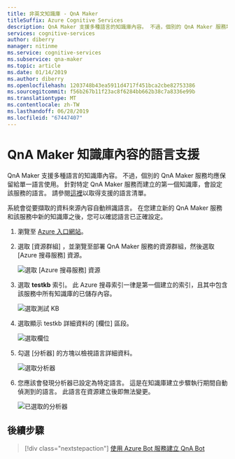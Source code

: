 ```yaml
---
title: 非英文知識庫 - QnA Maker
titleSuffix: Azure Cognitive Services
description: QnA Maker 支援多種語言的知識庫內容。 不過，個別的 QnA Maker 服務均應保留給單一語言使用。 針對特定 QnA Maker 服務而建立的第一個知識庫，會設定該服務的語言。
services: cognitive-services
author: diberry
manager: nitinme
ms.service: cognitive-services
ms.subservice: qna-maker
ms.topic: article
ms.date: 01/14/2019
ms.author: diberry
ms.openlocfilehash: 1203748b43ea5911d4717f451bca2cbe82753386
ms.sourcegitcommit: f56b267b11f23ac8f6284bb662b38c7a8336e99b
ms.translationtype: MT
ms.contentlocale: zh-TW
ms.lasthandoff: 06/28/2019
ms.locfileid: "67447407"
---
```

# <a name="language-support-of-knowledge-base-content-for-qna-maker"></a>QnA Maker 知識庫內容的語言支援
QnA Maker 支援多種語言的知識庫內容。 不過，個別的 QnA Maker 服務均應保留給單一語言使用。 針對特定 QnA Maker 服務而建立的第一個知識庫，會設定該服務的語言。 請參閱[這裡](../Overview/languages-supported.md)以取得支援的語言清單。

系統會從要擷取的資料來源內容自動辨識語言。 在您建立新的 QnA Maker 服務和該服務中新的知識庫之後，您可以確認語言已正確設定。

1. 瀏覽至 [Azure 入口網站](https://portal.azure.com/)。

2. 選取 [資源群組]  ，並瀏覽至部署 QnA Maker 服務的資源群組，然後選取 [Azure 搜尋服務]  資源。

    ![選取 [Azure 搜尋服務] 資源](../media/qnamaker-how-to-language-kb/select-azsearch.png)

3. 選取 **testkb** 索引。 此 Azure 搜尋索引一律是第一個建立的索引，且其中包含該服務中所有知識庫的已儲存內容。 

    ![選取測試 KB](../media/qnamaker-how-to-language-kb/select-testkb.png)

4. 選取顯示 testkb 詳細資料的 [欄位]  區段。

    ![選取欄位](../media/qnamaker-how-to-language-kb/selectfields.png)

5. 勾選 [分析器]  的方塊以檢視語言詳細資料。

    ![選取分析器](../media/qnamaker-how-to-language-kb/select-analyzer.png)

6. 您應該會發現分析器已設定為特定語言。 這是在知識庫建立步驟執行期間自動偵測到的語言。 此語言在資源建立後即無法變更。

    ![已選取的分析器](../media/qnamaker-how-to-language-kb/selected-analyzer.png)

## <a name="next-steps"></a>後續步驟

> [!div class="nextstepaction"]
> [使用 Azure Bot 服務建立 QnA Bot](../Tutorials/create-qna-bot.md)
